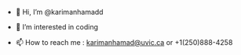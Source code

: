 - 👋 Hi, I’m @karimanhamadd
- 👀 I’m interested in coding

- 📫 How to reach me : karimanhamad@uvic.ca or +1(250)888-4258

<!---
karimanhamadd/karimanhamadd is a ✨ special ✨ repository because its `README.md` (this file) appears on your GitHub profile.
You can click the Preview link to take a look at your changes.
--->
